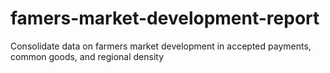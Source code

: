 # famers-market-development-report
Consolidate data on farmers market development in accepted payments, common goods, and regional density
